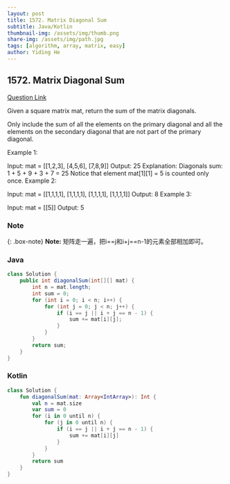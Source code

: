 ```yaml
---
layout: post
title: 1572. Matrix Diagonal Sum
subtitle: Java/Kotlin
thumbnail-img: /assets/img/thumb.png
share-img: /assets/img/path.jpg
tags: [algorithm, array, matrix, easy]
author: Yiding He
---
```


## 1572. Matrix Diagonal Sum

[Question Link](https://leetcode.cn/problems/matrix-diagonal-sum/description/)

Given a square matrix mat, return the sum of the matrix diagonals.

Only include the sum of all the elements on the primary diagonal and all the elements on the secondary diagonal that are not part of the primary diagonal.

 

Example 1:


Input: mat = [[1,2,3],
              [4,5,6],
              [7,8,9]]
Output: 25
Explanation: Diagonals sum: 1 + 5 + 9 + 3 + 7 = 25
Notice that element mat[1][1] = 5 is counted only once.
Example 2:

Input: mat = [[1,1,1,1],
              [1,1,1,1],
              [1,1,1,1],
              [1,1,1,1]]
Output: 8
Example 3:

Input: mat = [[5]]
Output: 5

### Note

{: .box-note}
**Note:** 矩阵走一遍，把i==j和i+j==n-1的元素全部相加即可。

### Java

```java
class Solution {
    public int diagonalSum(int[][] mat) {
        int n = mat.length;
        int sum = 0;
        for (int i = 0; i < n; i++) {
            for (int j = 0; j < n; j++) {
                if (i == j || i + j == n - 1) {
                    sum += mat[i][j];
                }
            }
        }
        return sum;
    }
}
```

### Kotlin

```kotlin
class Solution {
    fun diagonalSum(mat: Array<IntArray>): Int {
        val n = mat.size
        var sum = 0
        for (i in 0 until n) {
            for (j in 0 until n) {
                if (i == j || i + j == n - 1) {
                    sum += mat[i][j]
                }
            }
        }
        return sum
    }
}
```
